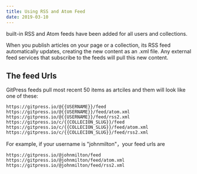 ```yaml
---
title: Using RSS and Atom Feed
date: 2019-03-10
---
```


built-in RSS and Atom feeds have been added for all users and collections. 

When you publish articles on your page or a collection, its RSS feed automatically updates, creating the new content as an .xml file. Any external feed services that subscribe to the feeds will pull this new content. 

## The feed Urls

GitPress feeds pull most recent 50 items as artciles and them will look like one of these:

```
https://gitpress.io/@{{USERNAME}}/feed
https://gitpress.io/@{{USERNAME}}/feed/atom.xml
https://gitpress.io/@{{USERNAME}}/feed/rss2.xml
https://gitpress.io/c/{{COLLECION_SLUG}}/feed
https://gitpress.io/c/{{COLLECION_SLUG}}/feed/atom.xml
https://gitpress.io/c/{{COLLECION_SLUG}}/feed/rss2.xml
```

For example, if your username is "johnmilton"，your feed urls are 

```
https://gitpress.io/@johnmilton/feed
https://gitpress.io/@johnmilton/feed/atom.xml
https://gitpress.io/@johnmilton/feed/rss2.xml
```

